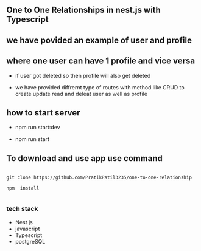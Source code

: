 ## One to One Relationships in nest.js with Typescript 


## we have povided an example of user and profile 

## where one user can have 1 profile and vice versa 

- if user got deleted so then profile will also get deleted

- we have provided diffrernt type of routes with method like CRUD to create update read and deleat user as well as profile 

## how to start server

 - npm run start:dev

 - npm run start 


 ## To download and use app use command

```

git clone https://github.com/PratikPatil3235/one-to-one-relationship

npm  install


```

### tech stack 

- Nest js
- javascript
- Typescript 
- postgreSQL

